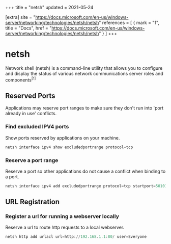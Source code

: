 +++
title = "netsh"
updated = 2021-05-24

[extra]
site = "https://docs.microsoft.com/en-us/windows-server/networking/technologies/netsh/netsh"
references = [
  { mark = "1", title = "Docs", href = "https://docs.microsoft.com/en-us/windows-server/networking/technologies/netsh/netsh" }
]
+++

# netsh
Network shell (netsh) is a command-line utility that allows you to configure and display the status of various network communications server roles and components<sup>[1]</sup>

## Reserved Ports
Applications may reserve port ranges to make sure they don't run into 'port already in use' conflicts.

### Find excluded IPV4 ports
Show ports reserved by applications on your machine.

```powershell
netsh interface ipv4 show excludedportrange protocol=tcp
```

### Reserve a port range
Reserve a port so other applications do not cause a conflict when binding to a port.

```powershell
netsh interface ipv4 add excludedportrange protocol=tcp startport=50101 numberofports=1 store=persistent
```

## URL Registration

### Register a url for running a webserver locally
Reserve a url to route http requests to a local webserver.

```powershell
netsh http add urlacl url=http://192.168.1.1:80/ user=Everyone
```
